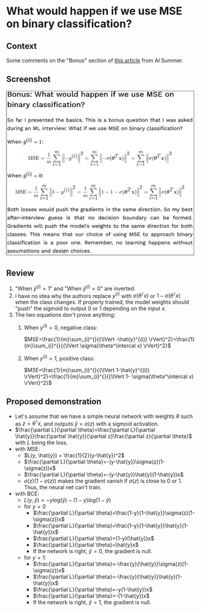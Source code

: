 # What would happen if we use MSE on binary classification?

## Context

Some comments on the "Bonus" section of [this article](https://theaisummer.com/mle/#bonus-what-would-happen-if-we-use-mse-on-binary-classification) from AI Summer.

## Screenshot

![](./Capture.PNG)

## Review

1) "When $\hat{y}^{(i)} = 1$" and "When $\hat{y}^{(i)} = 0$" are inverted.
2) I have no idea why the authors replace $y^{(i)}$ with $\sigma(\theta^\intercal x)$ or $1-\sigma(\theta^\intercal x)$ when the class changes. If properly trained, the model weights should "push" the sigmoid to output 0 or 1 depending on the input $x$.
3) The two equations don't prove anything:
   1) When $y^{(i)} = 0$, negative class:

       $MSE=\frac{1}{m}\sum_{i}^{}{{\lVert -\hat{y}^{(i)} \rVert}^2}=\frac{1}{m}\sum_{i}^{}{{\lVert \sigma(\theta^\intercal x) \rVert}^2}$
   2) When $y^{(i)} = 1$, positive class:

       $MSE=\frac{1}{m}\sum_{i}^{}{{\lVert 1-\hat{y}^{(i)} \rVert}^2}=\frac{1}{m}\sum_{i}^{}{{\lVert 1- \sigma(\theta^\intercal x) \rVert}^2}$

## Proposed demonstration

- Let's assume that we have a simple neural network with weights $\theta$ such as $z=\theta^\intercal x$, and outputs $\hat{y}=\sigma(z)$ with a sigmoid activation.
- $\frac{\partial L}{\partial \theta}=\frac{\partial L}{\partial \hat{y}}\frac{\partial \hat{y}}{\partial z}\frac{\partial z}{\partial \theta}$ with $L$ being the loss.
- with MSE:
  - $L(y, \hat{y}) = \frac{1}{2}(y-\hat{y})^2$
  - $\frac{\partial L}{\partial \theta}=-(y-\hat{y})\sigma(z)(1-\sigma(z))x$
  - $\frac{\partial L}{\partial \theta}=-(y-\hat{y})\hat{y}(1-\hat{y})x$
  - $\sigma(z)(1-\sigma(z))$ makes the gradient vanish if $\sigma(z)$ is close to 0 or 1. Thus, the neural net can't train.
- with BCE:
  - $L(y, \hat{y}) = -ylog(\hat{y})-(1-y)log(1-\hat{y})$
  - for $y=0$
    - $\frac{\partial L}{\partial \theta}=\frac{1-y}{1-\hat{y}}\sigma(z)(1-\sigma(z))x$
    - $\frac{\partial L}{\partial \theta}=\frac{1-y}{1-\hat{y}}\hat{y}(1-\hat{y})x$
    - $\frac{\partial L}{\partial \theta}=(1-y)(\hat{y})x$
    - $\frac{\partial L}{\partial \theta}=\hat{y}x$
    - If the network is right, $\hat{y}=0$, the gradient is null.
  - for $y=1$:
    - $\frac{\partial L}{\partial \theta}=-\frac{y}{\hat{y}}\sigma(z)(1-\sigma(z))x$
    - $\frac{\partial L}{\partial \theta}=-\frac{y}{\hat{y}}\hat{y}(1-\hat{y})x$
    - $\frac{\partial L}{\partial \theta}=-y(1-\hat{y})x$
    - $\frac{\partial L}{\partial \theta}=-(1-\hat{y})x$
    - If the network is right, $\hat{y}=1$, the gradient is null.
